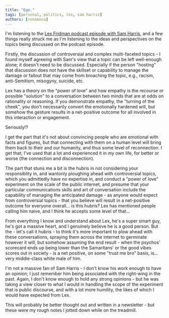 ```yaml
---
title: "Ego."
tags: [personal, politics, lex, sam harris]
authors: [ronamosa]
---
```


I'm listening to the [Lex Fridman podcast episode with Sam Harris](https://open.spotify.com/episode/34fULWIqFeFmM7yBdo2ltg?si=c6da596d41814c1b), and a few things really struck me as I'm listening to the ideas and perspectives on the topics being discussed on the podcast episode.

Firstly, the discussion of controversial and complex multi-faceted topics - I found myself agreeing with Sam's view that a topic can be left well-enough alone; it doesn't need to be discussed. Especially if the person "hosting" that discussion does not have the skillset or capability to manage the damage or fallout that may come from broaching the topic, e.g., racism, anti-Semitism, misogyny, suicide, etc.

Lex has a theory on the "power of love" and how empathy is the recourse or possible "solution" to a conversation between two minds that are at odds on rationality or reasoning. If you demonstrate empathy, the "turning of the cheek", you don't necessarily convert the emotionally hardened will, but somehow the gesture results in a net-positive outcome for all involved in this interaction or engagement.

Seriously!?

I get the part that it's not about convincing people who are emotional with facts and figures, but that connecting with them on a human level will bring them back to their and our humanity, and thus some level of reconnection. I get that; I've used that a lot and experienced it in my own life, for better or worse (the connection and disconnection).

The part that stuns me a bit is the hubris in not considering your responsiblity in, and wantonly ploughing ahead with controversial topics, which you admittedly have no expertise in, and conduct a "power of love" experiment on the scale of the public internet, and presume that your particular communications skills and art of conversation include the capability of managing the anticipated damage - as anyone would expect from controversial topics - that you believe will result in a net-positive outcome for everyone overall... is this hubris? Lex has mentioned people calling him naive, and I think he accepts some level of that...

From everything I know and understand about Lex, he's a super smart guy, he's got a massive heart, and I genuinely believe he is a good person. But the - let's call it hubris - to think it's more important to plow ahead with these conversations, spraying them across the internet to germinate however it will, but somehow assuming the end result - when the psychos' scorecard ends up being lower than the Samaritans' or the good vibes scores out in society - is a net positive, on some "trust me bro" basis, is... very middle-class white male of him.

I'm not a massive fan of Sam Harris - I don't know his work enough to have an opinion; I just remember him being associated with the right-wing in the past. Again, I don't know enough to hold any strong opinions - but he was taking a view closer to what I would in handling the scope of the experiment that is public discourse, and with a lot more humility, the likes of which I would have expected from Lex.

This will probably be better thought out and written in a newsletter - but these were my rough notes I jotted down while on the treadmill.
